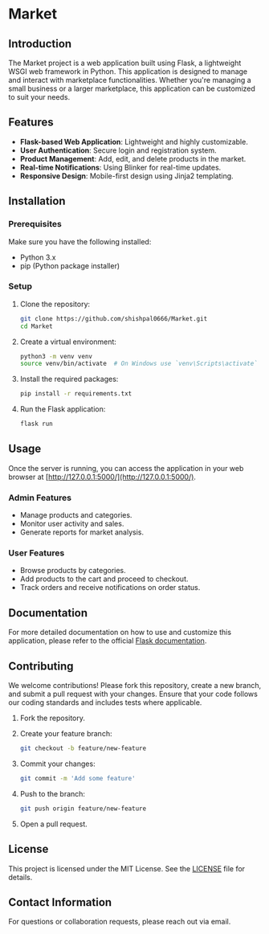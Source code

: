 # Market

## Introduction

The Market project is a web application built using Flask, a lightweight WSGI web framework in Python. This application is designed to manage and interact with marketplace functionalities. Whether you're managing a small business or a larger marketplace, this application can be customized to suit your needs.

## Features

- **Flask-based Web Application**: Lightweight and highly customizable.
- **User Authentication**: Secure login and registration system.
- **Product Management**: Add, edit, and delete products in the market.
- **Real-time Notifications**: Using Blinker for real-time updates.
- **Responsive Design**: Mobile-first design using Jinja2 templating.

## Installation

### Prerequisites

Make sure you have the following installed:

- Python 3.x
- pip (Python package installer)

### Setup

1. Clone the repository:

    ```bash
    git clone https://github.com/shishpal0666/Market.git
    cd Market
    ```

2. Create a virtual environment:

    ```bash
    python3 -m venv venv
    source venv/bin/activate  # On Windows use `venv\Scripts\activate`
    ```

3. Install the required packages:

    ```bash
    pip install -r requirements.txt
    ```

4. Run the Flask application:

    ```bash
    flask run
    ```

## Usage

Once the server is running, you can access the application in your web browser at [http://127.0.0.1:5000/](http://127.0.0.1:5000/).

### Admin Features

- Manage products and categories.
- Monitor user activity and sales.
- Generate reports for market analysis.

### User Features

- Browse products by categories.
- Add products to the cart and proceed to checkout.
- Track orders and receive notifications on order status.

## Documentation

For more detailed documentation on how to use and customize this application, please refer to the official [Flask documentation](https://flask.palletsprojects.com/).

## Contributing

We welcome contributions! Please fork this repository, create a new branch, and submit a pull request with your changes. Ensure that your code follows our coding standards and includes tests where applicable.

1. Fork the repository.
2. Create your feature branch:

    ```bash
    git checkout -b feature/new-feature
    ```

3. Commit your changes:

    ```bash
    git commit -m 'Add some feature'
    ```

4. Push to the branch:

    ```bash
    git push origin feature/new-feature
    ```

5. Open a pull request.

## License

This project is licensed under the MIT License. See the [LICENSE](LICENSE) file for details.

## Contact Information

For questions or collaboration requests, please reach out via email.
